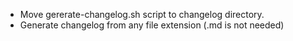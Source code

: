 - Move gererate-changelog.sh script to changelog directory.
- Generate changelog from any file extension (.md is not needed)